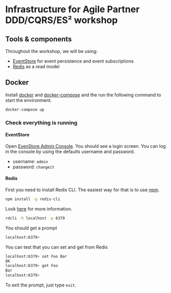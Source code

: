 # Infrastructure for Agile Partner DDD/CQRS/ES² workshop

## Tools & components

Throughout the workshop, we will be using:

* [EventStore](https://eventstore.org/) for event persistence and event subscriptions
* [Redis](https://redis.io/) as a read model

## Docker

Install [docker](https://www.docker.com/) and [docker-compose](https://docs.docker.com/compose/) and the run the following command to start the environment.

```sh
docker-compose up
```

### Check everything is running

#### EventStore

Open [EvenStore Admin Console](http://localhost:2113). You should see a login screen. You can log in the console by using the defaults username and password.

* username: `admin`
* password: `changeit`

#### Redis

First you need to install Redis CLI. The easiest way for that is to use [npm](https://www.npmjs.com/).

```sh
npm install -g redis-cli
```

Look [here](https://redislabs.com/blog/get-redis-cli-without-installing-redis-server/) for more information.

```sh
rdcli -h localhost -p 6379
```

You should get a prompt

```sh
localhost:6379>
```

You can test that you can set and get from Redis

```sh
localhost:6379> set Foo Bar
OK
localhost:6379> get Foo
Bar
localhost:6379>
```

To exit the prompt, just type `exit`.

